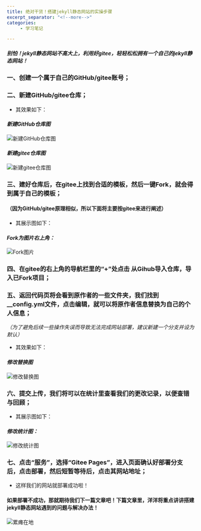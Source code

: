 ```yaml
---
title: 绝对干货！搭建jekyll静态网站的实操步骤
excerpt_separator: "<!--more-->"
categories:
     - 学习笔记

---
```


##### 别怕！jekyll静态网站不高大上，利用好gitee，轻轻松松拥有一个自己的jekyll静态网站！
<!--more-->

### 一、创建一个属于自己的GitHub/gitee账号；
### 二、新建GitHub/gitee仓库；

* 其效果如下：

#### *新建GitHub仓库图*
![新建GitHub仓库图](/XiaoYang/assets/images/新建GitHub仓库图.png)

#### *新建gitee仓库图*
![新建gitee仓库图](/XiaoYang/assets/images/新建gitee仓库图.png)

### 三、建好仓库后，在gitee上找到合适的模板，然后一键Fork，就会得到属于自己的模板； 
#### （因为GitHub/gitee原理相似，所以下面将主要按gitee来进行阐述）

* 其展示图如下：

#### *Fork为图片右上角：* ####

![Fork图片](/XiaoYang/assets/images/Fork图.png)

### 四、在gitee的右上角的导航栏里的“+”处点击 从Gihub导入仓库，导入已Fork项目；

### 五、返回代码页将会看到原作者的一些文件夹，我们找到__config.yml文件，点击编辑，就可以将原作者信息替换为自己的个人信息；
*（为了避免后续一些操作失误而导致无法完成网站部署，建议新建一个分支并设为默认）*

* 其效果如下：

#### *修改替换图* ####

![修改替换图](/XiaoYang/assets/images/修改替换图.png)

### 六、提交上传，我们将可以在统计里查看我们的更改记录，以便查错与回顾；
* 其展示图如下：

#### *修改统计图：* ####

![修改统计图](/XiaoYang/assets/images/修改统计图.png)

### 七、点击“服务”，选择“Gitee Pages”，进入页面确认好部署分支后，点击部署，然后短暂等待后，点击其网站地址；

* 这样我们的网站就部署成功啦！

#### 如果部署不成功，那就期待我们下一篇文章吧！下篇文章里，洋洋将重点讲讲搭建jekyll静态网站遇到的问题与解决办法！
![累瘫在地](https://ss1.bdstatic.com/70cFuXSh_Q1YnxGkpoWK1HF6hhy/it/u=3633765001,3489416402&fm=26&gp=0.jpg)